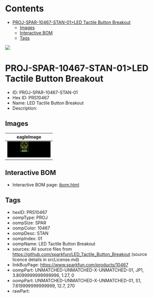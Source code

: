 



Contents
========

* [PROJ-SPAR-10467-STAN-01>LED Tactile Button Breakout](#proj-spar-10467-stan-01led-tactile-button-breakout)
	* [Images](#images)
	* [Interactive BOM](#interactive-bom)
	* [Tags](#tags)
  
![][im]
# PROJ-SPAR-10467-STAN-01>LED Tactile Button Breakout

- ID: PROJ-SPAR-10467-STAN-01
- Hex ID: PRS10467
- Name: LED Tactile Button Breakout
- Description: 

## Images
  
  

|eagleImage|
| :---: |
|[![eagleImage](eagleImage_140.png)](eagleImage_600.png)|

## Interactive BOM

- Interactive BOM page: [ibom.html](kicad/bom/ibom.html)

## Tags

- hexID: PRS10467
- oompType: PROJ
- oompSize: SPAR
- oompColor: 10467
- oompDesc: STAN
- oompIndex: 01
- oompName: LED Tactile Button Breakout
- sources: All source files from https://github.com/sparkfun/LED_Tactile_Button_Breakout (source licence details in srcLicense.md)
- linkBuyPage: https://www.sparkfun.com/products/10467
- oompPart: UNMATCHED-UNMATCHED-X-UNMATCHED-01, JP1, 3.8099999999999996, 1.27, 0
- oompPart: UNMATCHED-UNMATCHED-X-UNMATCHED-01, S1, 7.619999999999999, 12.7, 270
- rawPart: 



[im]: eagleImage_450.png
